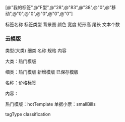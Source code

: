 [@"我的标签",@"F型",@"28",@"83",@"38",@"0",@"移动",@"0",@"0",@"0",@"0",@"0"]



标签名称  标签类型  背景图  颜色  宽度  矩形高  尾长  文本个数     


### 云模版

类型(大类) 细类 名称 规格 内容

大类：热门模版  

细类：热门模版  新增模版  已保存模版

名称：价格标签

内容：


热门模版：hotTemplate
单据小票：smallBills

tagType
classification